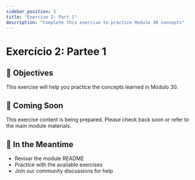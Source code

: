 ```yaml
---
sidebar_position: 5
title: "Exercise 2: Part 1"
description: "Complete this exercise to practice Module 30 concepts"
---
```


# Exercício 2: Partee 1

## 🎯 Objectives

This exercise will help you practice the concepts learned in Módulo 30.

## 📝 Coming Soon

This exercise content is being prepared. Please check back soon or refer to the main module materials.

## 🚀 In the Meantime

- Revisar the module README
- Practice with the available exercises
- Join our community discussions for help

